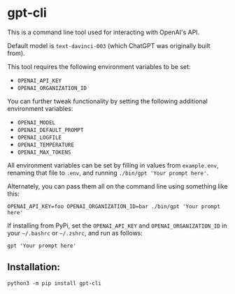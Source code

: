 # gpt-cli

This is a command line tool used for interacting with OpenAI's API.

Default model is `text-davinci-003` (which ChatGPT was originally built from).

This tool requires the following environment variables to be set:

- `OPENAI_API_KEY`
- `OPENAI_ORGANIZATION_ID`

You can further tweak functionality by setting the following additional environment variables:

- `OPENAI_MODEL`
- `OPENAI_DEFAULT_PROMPT`
- `OPENAI_LOGFILE`
- `OPENAI_TEMPERATURE`
- `OPENAI_MAX_TOKENS`

All environment variables can be set by filling in values from `example.env`, renaming that file to `.env`, and running `./bin/gpt 'Your prompt here'`.

Alternately, you can pass them all on the command line using something like this:

```
OPENAI_API_KEY=foo OPENAI_ORGANIZATION_ID=bar ./bin/gpt 'Your prompt here'
```

If installing from PyPi, set the `OPENAI_API_KEY` and `OPENAI_ORGANIZATION_ID` in your `~/.bashrc` or `~/.zshrc`, and run as follows:

```
gpt 'Your prompt here'
```

## Installation:

`python3 -m pip install gpt-cli`

